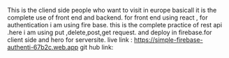 This is the cliend side people who want to visit in europe
basicall it is the complete use of front end and backend.
for front end using react ,
for authentication i am using fire base.
this is the complete practice of rest api .here i am using put ,delete,post,get request.
and deploy in firebase.for client side and hero for serversite.
live link : https://simple-firebase-authenti-67b2c.web.app
git hub link: